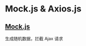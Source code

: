 <!--
 * @Date        : 2020-10-21 16:41:59
 * @LastEditors : anlzou
 * @Github      : https://github.com/anlzou
 * @LastEditTime: 2020-10-21 16:44:08
 * @FilePath    : \vue-course23031\project_Mock.js&Axios.js\README.md
 * @Describe    : 
-->
# Mock.js & Axios.js
## [Mock.js](http://mockjs.com/)
生成随机数据，拦截 Ajax 请求